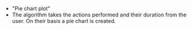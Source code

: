 <ul>
  <li>"Pie chart plot"</li>
  <li>The algorithm takes the actions performed and their duration from the user. On their basis a pie chart is created.</li>
</ul>
